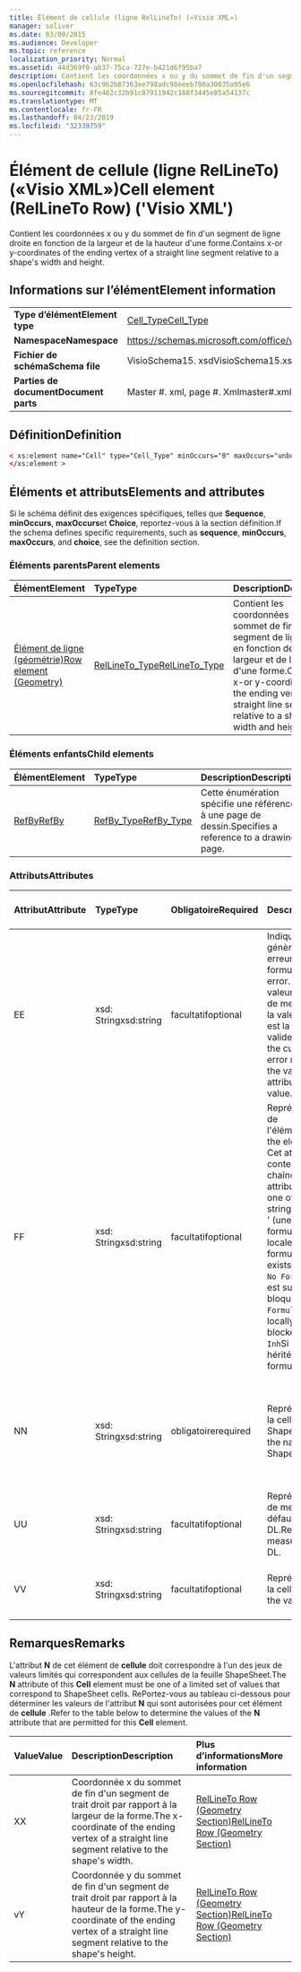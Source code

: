 ```yaml
---
title: Élément de cellule (ligne RelLineTo) («Visio XML»)
manager: soliver
ms.date: 03/09/2015
ms.audience: Developer
ms.topic: reference
localization_priority: Normal
ms.assetid: 44d369f0-ab37-75ca-727e-b421d6f95ba7
description: Contient les coordonnées x ou y du sommet de fin d'un segment de ligne droite en fonction de la largeur et de la hauteur d'une forme.
ms.openlocfilehash: 63c9b2b87363ee798adc98eeeb780a30035a95e6
ms.sourcegitcommit: 8fe462c32b91c87911942c188f3445e85a54137c
ms.translationtype: MT
ms.contentlocale: fr-FR
ms.lasthandoff: 04/23/2019
ms.locfileid: "32339759"
---
```

# <a name="cell-element-rellineto-row-visio-xml"></a><span data-ttu-id="abf17-103">Élément de cellule (ligne RelLineTo) («Visio XML»)</span><span class="sxs-lookup"><span data-stu-id="abf17-103">Cell element (RelLineTo Row) ('Visio XML')</span></span>

<span data-ttu-id="abf17-104">Contient les coordonnées x ou y du sommet de fin d'un segment de ligne droite en fonction de la largeur et de la hauteur d'une forme.</span><span class="sxs-lookup"><span data-stu-id="abf17-104">Contains x-or y-coordinates of the ending vertex of a straight line segment relative to a shape's width and height.</span></span>
  
## <a name="element-information"></a><span data-ttu-id="abf17-105">Informations sur l’élément</span><span class="sxs-lookup"><span data-stu-id="abf17-105">Element information</span></span>

|||
|:-----|:-----|
|<span data-ttu-id="abf17-106">**Type d’élément**</span><span class="sxs-lookup"><span data-stu-id="abf17-106">**Element type**</span></span> <br/> |[<span data-ttu-id="abf17-107">Cell_Type</span><span class="sxs-lookup"><span data-stu-id="abf17-107">Cell_Type</span></span>](cell_type-complextypevisio-xml.md) <br/> |
|<span data-ttu-id="abf17-108">**Namespace**</span><span class="sxs-lookup"><span data-stu-id="abf17-108">**Namespace**</span></span> <br/> |https://schemas.microsoft.com/office/visio/2012/main  <br/> |
|<span data-ttu-id="abf17-109">**Fichier de schéma**</span><span class="sxs-lookup"><span data-stu-id="abf17-109">**Schema file**</span></span> <br/> |<span data-ttu-id="abf17-110">VisioSchema15. xsd</span><span class="sxs-lookup"><span data-stu-id="abf17-110">VisioSchema15.xsd</span></span>  <br/> |
|<span data-ttu-id="abf17-111">**Parties de document**</span><span class="sxs-lookup"><span data-stu-id="abf17-111">**Document parts**</span></span> <br/> |<span data-ttu-id="abf17-112">Master #. xml, page #. Xml</span><span class="sxs-lookup"><span data-stu-id="abf17-112">master#.xml, page#.xml</span></span>  <br/> |
   
## <a name="definition"></a><span data-ttu-id="abf17-113">Définition</span><span class="sxs-lookup"><span data-stu-id="abf17-113">Definition</span></span>

```XML
< xs:element name="Cell" type="Cell_Type" minOccurs="0" maxOccurs="unbounded" >
</xs:element >
```

## <a name="elements-and-attributes"></a><span data-ttu-id="abf17-114">Éléments et attributs</span><span class="sxs-lookup"><span data-stu-id="abf17-114">Elements and attributes</span></span>

<span data-ttu-id="abf17-115">Si le schéma définit des exigences spécifiques, telles que **Sequence**, **minOccurs**, **maxOccurs**et **Choice**, reportez-vous à la section définition.</span><span class="sxs-lookup"><span data-stu-id="abf17-115">If the schema defines specific requirements, such as **sequence**, **minOccurs**, **maxOccurs**, and **choice**, see the definition section.</span></span> 
  
### <a name="parent-elements"></a><span data-ttu-id="abf17-116">Éléments parents</span><span class="sxs-lookup"><span data-stu-id="abf17-116">Parent elements</span></span>

|<span data-ttu-id="abf17-117">**Élément**</span><span class="sxs-lookup"><span data-stu-id="abf17-117">**Element**</span></span>|<span data-ttu-id="abf17-118">**Type**</span><span class="sxs-lookup"><span data-stu-id="abf17-118">**Type**</span></span>|<span data-ttu-id="abf17-119">**Description**</span><span class="sxs-lookup"><span data-stu-id="abf17-119">**Description**</span></span>|
|:-----|:-----|:-----|
|[<span data-ttu-id="abf17-120">Élément de ligne (géométrie)</span><span class="sxs-lookup"><span data-stu-id="abf17-120">Row element (Geometry)</span></span>](row-element-geometry-sectionvisio-xml.md) <br/> |[<span data-ttu-id="abf17-121">RelLineTo_Type</span><span class="sxs-lookup"><span data-stu-id="abf17-121">RelLineTo_Type</span></span>](rellineto_type-complextypevisio-xml.md) <br/> |<span data-ttu-id="abf17-122">Contient les coordonnées x ou y du sommet de fin d'un segment de ligne droite en fonction de la largeur et de la hauteur d'une forme.</span><span class="sxs-lookup"><span data-stu-id="abf17-122">Contains x-or y-coordinates of the ending vertex of a straight line segment relative to a shape's width and height.</span></span>  <br/> |
   
### <a name="child-elements"></a><span data-ttu-id="abf17-123">Éléments enfants</span><span class="sxs-lookup"><span data-stu-id="abf17-123">Child elements</span></span>

|<span data-ttu-id="abf17-124">**Élément**</span><span class="sxs-lookup"><span data-stu-id="abf17-124">**Element**</span></span>|<span data-ttu-id="abf17-125">**Type**</span><span class="sxs-lookup"><span data-stu-id="abf17-125">**Type**</span></span>|<span data-ttu-id="abf17-126">**Description**</span><span class="sxs-lookup"><span data-stu-id="abf17-126">**Description**</span></span>|
|:-----|:-----|:-----|
|[<span data-ttu-id="abf17-127">RefBy</span><span class="sxs-lookup"><span data-stu-id="abf17-127">RefBy</span></span>](refby-element-cell_type-complextypevisio-xml.md) <br/> |[<span data-ttu-id="abf17-128">RefBy_Type</span><span class="sxs-lookup"><span data-stu-id="abf17-128">RefBy_Type</span></span>](refby_type-complextypevisio-xml.md) <br/> |<span data-ttu-id="abf17-129">Cette énumération spécifie une référence à une page de dessin.</span><span class="sxs-lookup"><span data-stu-id="abf17-129">Specifies a reference to a drawing page.</span></span>  <br/> |
   
### <a name="attributes"></a><span data-ttu-id="abf17-130">Attributs</span><span class="sxs-lookup"><span data-stu-id="abf17-130">Attributes</span></span>

|<span data-ttu-id="abf17-131">**Attribut**</span><span class="sxs-lookup"><span data-stu-id="abf17-131">**Attribute**</span></span>|<span data-ttu-id="abf17-132">**Type**</span><span class="sxs-lookup"><span data-stu-id="abf17-132">**Type**</span></span>|<span data-ttu-id="abf17-133">**Obligatoire**</span><span class="sxs-lookup"><span data-stu-id="abf17-133">**Required**</span></span>|<span data-ttu-id="abf17-134">**Description**</span><span class="sxs-lookup"><span data-stu-id="abf17-134">**Description**</span></span>|<span data-ttu-id="abf17-135">**Valeurs possibles**</span><span class="sxs-lookup"><span data-stu-id="abf17-135">**Possible values**</span></span>|
|:-----|:-----|:-----|:-----|:-----|
|<span data-ttu-id="abf17-136">E</span><span class="sxs-lookup"><span data-stu-id="abf17-136">E</span></span>  <br/> |<span data-ttu-id="abf17-137">xsd: String</span><span class="sxs-lookup"><span data-stu-id="abf17-137">xsd:string</span></span>  <br/> |<span data-ttu-id="abf17-138">facultatif</span><span class="sxs-lookup"><span data-stu-id="abf17-138">optional</span></span>  <br/> |<span data-ttu-id="abf17-139">Indique que la formule génère une erreur.</span><span class="sxs-lookup"><span data-stu-id="abf17-139">Indicates that the formula evaluates to an error.</span></span> <span data-ttu-id="abf17-140">La valeur **E** est la valeur actuelle (chaîne de message d'erreur); la valeur de l'attribut **V** est la dernière valeur valide.</span><span class="sxs-lookup"><span data-stu-id="abf17-140">The value of **E** is the current value (an error message string); the value of the **V** attribute is the last valid value.</span></span>  <br/> |<span data-ttu-id="abf17-141">Chaîne de message d'erreur.</span><span class="sxs-lookup"><span data-stu-id="abf17-141">An error message string.</span></span>  <br/> |
|<span data-ttu-id="abf17-142">F</span><span class="sxs-lookup"><span data-stu-id="abf17-142">F</span></span>  <br/> |<span data-ttu-id="abf17-143">xsd: String</span><span class="sxs-lookup"><span data-stu-id="abf17-143">xsd:string</span></span>  <br/> |<span data-ttu-id="abf17-144">facultatif</span><span class="sxs-lookup"><span data-stu-id="abf17-144">optional</span></span>  <br/> | <span data-ttu-id="abf17-145">Représente la formule de l'élément.</span><span class="sxs-lookup"><span data-stu-id="abf17-145">Represents the element's formula.</span></span> <span data-ttu-id="abf17-146">Cet attribut peut contenir l'une des chaînes suivantes:</span><span class="sxs-lookup"><span data-stu-id="abf17-146">This attribute can contain one of the following strings:</span></span>  <br/>  <span data-ttu-id="abf17-147">' (une formule) 'si la formule existe localement</span><span class="sxs-lookup"><span data-stu-id="abf17-147">'(some formula)' if the formula exists locally</span></span>  <br/>  <span data-ttu-id="abf17-148">`No Formula`Si la formule est supprimée ou bloquée localement</span><span class="sxs-lookup"><span data-stu-id="abf17-148">`No Formula` if the formula is locally deleted or blocked</span></span>  <br/>  <span data-ttu-id="abf17-149">`Inh`Si la formule est héritée.</span><span class="sxs-lookup"><span data-stu-id="abf17-149">`Inh` if the formula is inherited.</span></span>  <br/> |<span data-ttu-id="abf17-150">Une formule.</span><span class="sxs-lookup"><span data-stu-id="abf17-150">A formula.</span></span>  <br/> |
|<span data-ttu-id="abf17-151">N</span><span class="sxs-lookup"><span data-stu-id="abf17-151">N</span></span>  <br/> |<span data-ttu-id="abf17-152">xsd: String</span><span class="sxs-lookup"><span data-stu-id="abf17-152">xsd:string</span></span>  <br/> |<span data-ttu-id="abf17-153">obligatoire</span><span class="sxs-lookup"><span data-stu-id="abf17-153">required</span></span>  <br/> |<span data-ttu-id="abf17-154">Représente le nom de la cellule ShapeSheet.</span><span class="sxs-lookup"><span data-stu-id="abf17-154">Represents the name of the ShapeSheet cell.</span></span>  <br/> |<span data-ttu-id="abf17-155">Nom de la cellule ShapeSheet.</span><span class="sxs-lookup"><span data-stu-id="abf17-155">The name of the ShapeSheet cell.</span></span>  <br/> <span data-ttu-id="abf17-156">Consultez la section Remarques ci-dessous.</span><span class="sxs-lookup"><span data-stu-id="abf17-156">See the Remarks section below.</span></span>  <br/> |
|<span data-ttu-id="abf17-157">U</span><span class="sxs-lookup"><span data-stu-id="abf17-157">U</span></span>  <br/> |<span data-ttu-id="abf17-158">xsd: String</span><span class="sxs-lookup"><span data-stu-id="abf17-158">xsd:string</span></span>  <br/> |<span data-ttu-id="abf17-159">facultatif</span><span class="sxs-lookup"><span data-stu-id="abf17-159">optional</span></span>  <br/> |<span data-ttu-id="abf17-160">Représente une unité de mesure la valeur par défaut est DL.</span><span class="sxs-lookup"><span data-stu-id="abf17-160">Represents a unit of measure The default is DL.</span></span>  <br/> |<span data-ttu-id="abf17-161">Unités de la cellule.</span><span class="sxs-lookup"><span data-stu-id="abf17-161">The units of the cell.</span></span>  <br/> |
|<span data-ttu-id="abf17-162">V</span><span class="sxs-lookup"><span data-stu-id="abf17-162">V</span></span>  <br/> |<span data-ttu-id="abf17-163">xsd: String</span><span class="sxs-lookup"><span data-stu-id="abf17-163">xsd:string</span></span>  <br/> |<span data-ttu-id="abf17-164">facultatif</span><span class="sxs-lookup"><span data-stu-id="abf17-164">optional</span></span>  <br/> |<span data-ttu-id="abf17-165">Représente la valeur de la cellule.</span><span class="sxs-lookup"><span data-stu-id="abf17-165">Represents the value of the cell.</span></span>  <br/> |<span data-ttu-id="abf17-166">Valeur de la cellule ShapeSheet.</span><span class="sxs-lookup"><span data-stu-id="abf17-166">The value of the ShapeSheet cell.</span></span>  <br/> |
   
## <a name="remarks"></a><span data-ttu-id="abf17-167">Remarques</span><span class="sxs-lookup"><span data-stu-id="abf17-167">Remarks</span></span>

<span data-ttu-id="abf17-168">L'attribut **N** de cet élément de **cellule** doit correspondre à l'un des jeux de valeurs limités qui correspondent aux cellules de la feuille ShapeSheet.</span><span class="sxs-lookup"><span data-stu-id="abf17-168">The **N** attribute of this **Cell** element must be one of a limited set of values that correspond to ShapeSheet cells.</span></span> <span data-ttu-id="abf17-169">RePortez-vous au tableau ci-dessous pour déterminer les valeurs de l'attribut **N** qui sont autorisées pour cet élément de **cellule** .</span><span class="sxs-lookup"><span data-stu-id="abf17-169">Refer to the table below to determine the values of the **N** attribute that are permitted for this **Cell** element.</span></span> 
  
|<span data-ttu-id="abf17-170">**Value**</span><span class="sxs-lookup"><span data-stu-id="abf17-170">**Value**</span></span>|<span data-ttu-id="abf17-171">**Description**</span><span class="sxs-lookup"><span data-stu-id="abf17-171">**Description**</span></span>|<span data-ttu-id="abf17-172">**Plus d’informations**</span><span class="sxs-lookup"><span data-stu-id="abf17-172">**More information**</span></span>|
|:-----|:-----|:-----|
|<span data-ttu-id="abf17-173">X</span><span class="sxs-lookup"><span data-stu-id="abf17-173">X</span></span>  <br/> |<span data-ttu-id="abf17-174">Coordonnée x du sommet de fin d'un segment de trait droit par rapport à la largeur de la forme.</span><span class="sxs-lookup"><span data-stu-id="abf17-174">The x-coordinate of the ending vertex of a straight line segment relative to the shape's width.</span></span>  <br/> |[<span data-ttu-id="abf17-175">RelLineTo Row (Geometry Section)</span><span class="sxs-lookup"><span data-stu-id="abf17-175">RelLineTo Row (Geometry Section)</span></span>](rellineto-row-geometry-section.md) <br/> |
|<span data-ttu-id="abf17-176">v</span><span class="sxs-lookup"><span data-stu-id="abf17-176">Y</span></span>  <br/> |<span data-ttu-id="abf17-177">Coordonnée y du sommet de fin d'un segment de trait droit par rapport à la hauteur de la forme.</span><span class="sxs-lookup"><span data-stu-id="abf17-177">The y-coordinate of the ending vertex of a straight line segment relative to the shape's height.</span></span>  <br/> |[<span data-ttu-id="abf17-178">RelLineTo Row (Geometry Section)</span><span class="sxs-lookup"><span data-stu-id="abf17-178">RelLineTo Row (Geometry Section)</span></span>](rellineto-row-geometry-section.md) <br/> |
   

